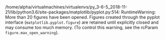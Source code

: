/home/alpha/virtualmachines/virtualenvs/py_3-6-5_2018-11-21/lib/python3.6/site-packages/matplotlib/pyplot.py:514: RuntimeWarning: More than 20 figures have been opened. Figures created through the pyplot interface (`matplotlib.pyplot.figure`) are retained until explicitly closed and may consume too much memory. (To control this warning, see the rcParam `figure.max_open_warning`).
